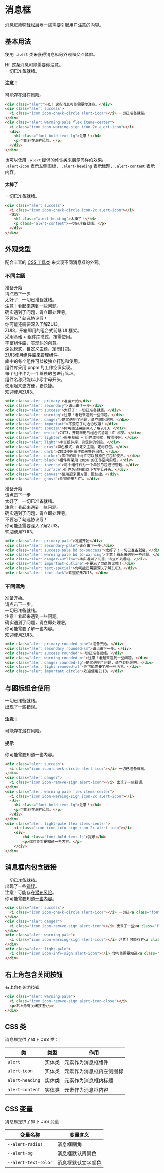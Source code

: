 # 消息框

消息框能够轻松展示一些需要引起用户注意的内容。

## 基本用法

使用 `.alert` 类来获得消息框的外观和交互体验。

<Example class="space-y-4">
  <div class="alert">Hi! 这条消息可能需要你注意。</div>
  <div class="alert success">
    <i class="icon icon-check-circle alert-icon"></i> 一切已准备就绪。
  </div>
  <div class="alert warning-pale flex items-center">
    <i class="icon icon-warning-sign icon-2x alert-icon"></i>
    <div>
      <h4 class="font-bold text-lg">注意！</h4>
      <p>可能存在潜在风险。</p>
    </div>
  </div>
</Example>

```html
<div class="alert">Hi! 这条消息可能需要你注意。</div>
<div class="alert success">
  <i class="icon icon-check-circle alert-icon"></i> 一切已准备就绪。
</div>
<div class="alert warning-pale flex items-center">
  <i class="icon icon-warning-sign icon-2x alert-icon"></i>
  <div>
    <h4 class="font-bold text-lg">注意！</h4>
    <p>可能存在潜在风险。</p>
  </div>
</div>
```

也可以使用 `.alert` 提供的修饰类来展示同样的效果。<br/>
`.alert-icon` 表示左侧图标， `.alert-heading` 表示标题，`.alert-content` 表示内容。

<Example>
  <div class="alert success">
    <i class="icon icon-check-circle icon-2x alert-icon"></i>
    <div>
      <h4 class="alert-heading">太棒了！</h4>
      <p class="alert-content">一切已准备就绪。</p>
    </div>
  </div>
</Example>

```html
<div class="alert success">
  <i class="icon icon-check-circle icon-2x alert-icon"></i>
  <div>
    <h4 class="alert-heading">太棒了！</h4>
    <p class="alert-content">一切已准备就绪。</p>
  </div>
</div>
```

## 外观类型

配合丰富的 [CSS 工具类](/utilities/) 来实现不同消息框的外观。

### 不同主题

<Example class="space-y-4">
    <div class="alert primary">准备开始</div>
    <div class="alert secondary">请点击下一步</div>
    <div class="alert success">太好了！一切已准备就绪。</div>
    <div class="alert warning">注意！看起来遇到一些问题。</div>
    <div class="alert danger">确实遇到了问题，请立即处理吧。</div>
    <div class="alert important">不要忘了勾选协议哦！</div>
    <div class="alert special">你可能还需要深入了解ZUI3。</div>
    <div class="alert white">ZUI3，开箱即用的组合式前端 UI 框架。</div>
    <div class="alert lighter">采用基础 + 组件库模式，按需使用。</div>
    <div class="alert light">丰富组件库，实现你的创意。</div>
    <div class="alert gray">深色模式，自定义主题，定制打包。</div>
    <div class="alert dark">ZUI3使用组件库来管理组件。</div>
    <div class="alert darker">库中的每个组件可以被独立打包和使用。</div>
    <div class="alert black">组件库采用 pnpm 的工作空间实现。</div>
    <div class="alert inverse">每个组件作为一个单独的包进行管理。</div>
    <div class="alert surface">组件名称只能以小写字母开头。</div>
    <div class="alert canvas">使用起来更方便，更快捷。</div>
    <div class="alert ghost">欢迎使用ZUI3。</div>
</Example>

```html
<div class="alert primary">准备开始</div>
<div class="alert secondary">请点击下一步</div>
<div class="alert success">太好了！一切已准备就绪。</div>
<div class="alert warning">注意！看起来遇到一些问题。</div>
<div class="alert danger">确实遇到了问题，请立即处理吧。</div>
<div class="alert important">不要忘了勾选协议哦！</div>
<div class="alert special">你可能还需要深入了解ZUI3。</div>
<div class="alert white">ZUI3，开箱即用的组合式前端 UI 框架。</div>
<div class="alert lighter">采用基础 + 组件库模式，按需使用。</div>
<div class="alert light">丰富组件库，实现你的创意。</div>
<div class="alert gray">深色模式，自定义主题，定制打包。</div>
<div class="alert dark">ZUI3使用组件库来管理组件。</div>
<div class="alert darker">库中的每个组件可以被独立打包和使用。</div>
<div class="alert black">组件库采用 pnpm 的工作空间实现。</div>
<div class="alert inverse">每个组件作为一个单独的包进行管理。</div>
<div class="alert surface">组件名称只能以小写字母开头。</div>
<div class="alert canvas">使用起来更方便，更快捷。</div>
<div class="alert ghost">欢迎使用ZUI3。</div>
```

<Example class="space-y-4">
    <div class="alert primary-pale">准备开始</div>
    <div class="alert secondary-pale">请点击下一步</div>
    <div class="alert success-pale bd bd-success">太好了！一切已准备就绪。</div>
    <div class="alert warning-pale bd bd-warning">注意！看起来遇到一些问题。</div>
    <div class="alert danger-outline">确实遇到了问题，请立即处理吧。</div>
    <div class="alert important-outline">不要忘了勾选协议哦！</div>
    <div class="alert text-special">你可能还需要深入了解ZUI3。</div>
    <div class="alert text-dark">欢迎使用ZUI3。</div>
</Example>

```html
<div class="alert primary-pale">准备开始</div>
<div class="alert secondary-pale">请点击下一步</div>
<div class="alert success-pale bd bd-success">太好了！一切已准备就绪。</div>
<div class="alert warning-pale bd bd-warning">注意！看起来遇到一些问题。</div>
<div class="alert danger-outline">确实遇到了问题，请立即处理吧。</div>
<div class="alert important-outline">不要忘了勾选协议哦！</div>
<div class="alert text-special">你可能还需要深入了解ZUI3。</div>
<div class="alert text-dark">欢迎使用ZUI3。</div>
```

### 不同圆角

<Example class="space-y-4">
    <div class="alert primary rounded-none">准备开始。</div>
    <div class="alert secondary rounded-sm">请点击下一步。</div>
    <div class="alert success rounded">一切已准备就绪。</div>
    <div class="alert warning rounded-md">注意！看起来遇到一些问题。</div>
    <div class="alert danger rounded-lg">确实遇到了问题，请立即处理吧。</div>
    <div class="alert light rounded-xl">你可能需要了解一些内容。</div>
    <div class="alert important circle">欢迎使用ZUI3。</div>
</Example>

```html
<div class="alert primary rounded-none">准备开始。</div>
<div class="alert secondary rounded-sm">请点击下一步。</div>
<div class="alert success rounded">一切已准备就绪。</div>
<div class="alert warning rounded-md">注意！看起来遇到一些问题。</div>
<div class="alert danger rounded-lg">确实遇到了问题，请立即处理吧。</div>
<div class="alert light rounded-xl">你可能需要了解一些内容。</div>
<div class="alert important circle">欢迎使用ZUI3。</div>
```

## 与图标组合使用

<Example class="space-y-4">
    <div class="alert success">
      <i class="icon icon-check-circle alert-icon"></i> 一切已准备就绪。
    </div>
    <div class="alert danger">
      <i class="icon icon-remove-sign alert-icon"></i> 出现了一些错误。
    </div>
    <div class="alert warning-pale flex items-center">
      <i class="icon icon-warning-sign icon-2x alert-icon"></i>
      <div>
        <h4 class="font-bold text-lg">注意！</h4>
        <p>可能存在潜在风险。</p>
      </div>
    </div>
    <div class="alert light-pale flex items-center">
        <i class="icon icon-info-sign icon-2x alert-icon"></i>
        <div>
            <h4 class="font-bold text-lg">提示</h4>
            <p>你可能需要知道一些内容。</p>
        </div>
    </div>
</Example>

```html
<div class="alert success">
  <i class="icon icon-check-circle alert-icon"></i> 一切已准备就绪。
</div>
<div class="alert danger">
  <i class="icon icon-remove-sign alert-icon"></i> 出现了一些错误。
</div>
<div class="alert warning-pale flex items-center">
  <i class="icon icon-warning-sign icon-2x alert-icon"></i>
  <div>
    <h4 class="font-bold text-lg">注意！</h4>
    <p>可能存在潜在风险。</p>
  </div>
</div>
<div class="alert light-pale flex items-center">
    <i class="icon icon-info-sign icon-2x alert-icon"></i>
    <div>
        <h4 class="font-bold text-lg">提示</h4>
        <p>你可能需要知道一些内容。</p>
    </div>
</div>
```

## 消息框内包含链接

<Example class="space-y-4">
    <div class="alert success">
      <i class="icon icon-check-circle alert-icon"></i> 一切已<a href="###" class="font-bold">准备就绪</a>。
    </div>
    <div class="alert danger">
      <i class="icon icon-remove-sign alert-icon"></i> 出现了一些<a href="###" class="font-bold">错误</a>。
    </div>
    <div class="alert warning-pale">
      <i class="icon icon-warning-sign alert-icon"></i> 注意！可能存在<a href="###" class="font-bold">潜在风险</a>。
    </div>
    <div class="alert light-pale">
      <i class="icon icon-info-sign alert-icon"></i> 你可能需要知道<a href="###" class="font-bold">一些内容</a>。
    </div>
</Example>

```html
<div class="alert success">
  <i class="icon icon-check-circle alert-icon"></i> 一切已<a class="font-bold">准备就绪</a>。
</div>
<div class="alert danger">
  <i class="icon icon-remove-sign alert-icon"></i> 出现了一些<a class="font-bold">错误</a>。
</div>
<div class="alert warning-pale">
  <i class="icon icon-warning-sign alert-icon"></i> 注意！可能存在<a class="font-bold">潜在风险</a>。
</div>
<div class="alert light-pale">
  <i class="icon icon-info-sign alert-icon"></i> 你可能需要知道<a class="font-bold">一些内容</a>。
</div>
```

## 右上角包含关闭按钮

<Example>
  <div class="alert warning-pale">
    <i class="icon icon-remove-sign alert-icon-close"></i>
    <p>右上角有关闭按钮</p>
  </div>
</Example>

```html
<div class="alert warning-pale">
  <i class="icon icon-remove-sign alert-icon-close"></i>
  <p>右上角有关闭按钮</p>
</div>
```

## CSS 类

消息框提供了如下 CSS 类：

| 类             | 类型     | 作用               |
| -------------- |:--------:| ------------------ |
| `alert`        | 实体类   | 元素作为消息框组件 |
| `alert-icon`   | 实体类   | 元素作为消息框内左侧图标 |
| `alert-heading`| 实体类   | 元素作为消息框内标题 |
| `alert-content`| 实体类   | 元素作为消息框内容 |


## CSS 变量

消息框提供了如下 CSS 变量：

| 变量名称             | 变量含义           |
| ---------------------|--------------------|
| `--alert-radius`     | 消息框圆角         |
| `--alert-bg`         | 消息框默认背景色   |
| `--alert-text-color` | 消息框默认文字颜色 |

